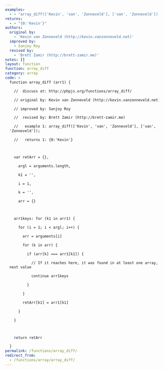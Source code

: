 ```yaml
---
examples:
  - - "array_diff(['Kevin', 'van', 'Zonneveld'], ['van', 'Zonneveld']);"
returns:
  - - "{0:'Kevin'}"
authors:
  original by:
    - 'Kevin van Zonneveld (http://kevin.vanzonneveld.net)'
  improved by:
    - Sanjoy Roy
  revised by:
    - 'Brett Zamir (http://brett-zamir.me)'
notes: []
layout: function
function: array_diff
category: array
code: >
  function array_diff (arr1) {

    //  discuss at: http://phpjs.org/functions/array_diff/

    // original by: Kevin van Zonneveld (http://kevin.vanzonneveld.net)

    // improved by: Sanjoy Roy

    //  revised by: Brett Zamir (http://brett-zamir.me)

    //   example 1: array_diff(['Kevin', 'van', 'Zonneveld'], ['van',
  'Zonneveld']);

    //   returns 1: {0:'Kevin'}



    var retArr = {},

      argl = arguments.length,

      k1 = '',

      i = 1,

      k = '',

      arr = {}



    arr1keys: for (k1 in arr1) {

      for (i = 1; i < argl; i++) {

        arr = arguments[i]

        for (k in arr) {

          if (arr[k] === arr1[k1]) {

            // If it reaches here, it was found in at least one array, so try
  next value

            continue arr1keys

          }

        }

        retArr[k1] = arr1[k1]

      }

    }



    return retArr

  }
permalink: /functions/array_diff/
redirect_from:
  - /functions/array/array_diff/
---
```


<!-- WARNING! This file is auto generated by `npm run web:inject`, do not edit by hand -->
